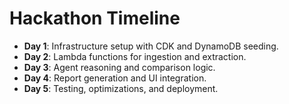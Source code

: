 # Hackathon Timeline

- **Day 1**: Infrastructure setup with CDK and DynamoDB seeding.
- **Day 2**: Lambda functions for ingestion and extraction.
- **Day 3**: Agent reasoning and comparison logic.
- **Day 4**: Report generation and UI integration.
- **Day 5**: Testing, optimizations, and deployment.
